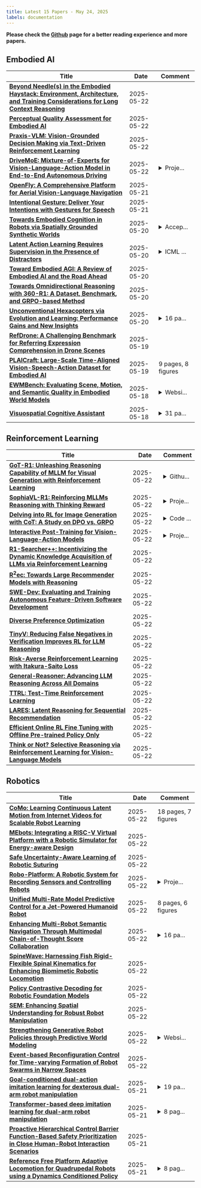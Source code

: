 ```yaml
---
title: Latest 15 Papers - May 24, 2025
labels: documentation
---
```

**Please check the [Github](https://github.com/zezhishao/MTS_Daily_ArXiv) page for a better reading experience and more papers.**

## Embodied AI
| **Title** | **Date** | **Comment** |
| --- | --- | --- |
| **[Beyond Needle(s) in the Embodied Haystack: Environment, Architecture, and Training Considerations for Long Context Reasoning](http://arxiv.org/abs/2505.16928v1)** | 2025-05-22 |  |
| **[Perceptual Quality Assessment for Embodied AI](http://arxiv.org/abs/2505.16815v1)** | 2025-05-22 |  |
| **[Praxis-VLM: Vision-Grounded Decision Making via Text-Driven Reinforcement Learning](http://arxiv.org/abs/2503.16965v2)** | 2025-05-22 |  |
| **[DriveMoE: Mixture-of-Experts for Vision-Language-Action Model in End-to-End Autonomous Driving](http://arxiv.org/abs/2505.16278v1)** | 2025-05-22 | <details><summary>Proje...</summary><p>Project Page: https://thinklab-sjtu.github.io/DriveMoE/</p></details> |
| **[OpenFly: A Comprehensive Platform for Aerial Vision-Language Navigation](http://arxiv.org/abs/2502.18041v5)** | 2025-05-21 |  |
| **[Intentional Gesture: Deliver Your Intentions with Gestures for Speech](http://arxiv.org/abs/2505.15197v1)** | 2025-05-21 |  |
| **[Towards Embodied Cognition in Robots via Spatially Grounded Synthetic Worlds](http://arxiv.org/abs/2505.14366v1)** | 2025-05-20 | <details><summary>Accep...</summary><p>Accepted to: Intelligent Autonomous Systems (IAS) 2025 as Late Breaking Report</p></details> |
| **[Latent Action Learning Requires Supervision in the Presence of Distractors](http://arxiv.org/abs/2502.00379v4)** | 2025-05-20 | <details><summary>ICML ...</summary><p>ICML 2025, Poster, Source code: https://github.com/dunnolab/laom</p></details> |
| **[Toward Embodied AGI: A Review of Embodied AI and the Road Ahead](http://arxiv.org/abs/2505.14235v1)** | 2025-05-20 |  |
| **[Towards Omnidirectional Reasoning with 360-R1: A Dataset, Benchmark, and GRPO-based Method](http://arxiv.org/abs/2505.14197v1)** | 2025-05-20 |  |
| **[Unconventional Hexacopters via Evolution and Learning: Performance Gains and New Insights](http://arxiv.org/abs/2505.14129v1)** | 2025-05-20 | <details><summary>16 pa...</summary><p>16 pages, 14 figures, currently under review</p></details> |
| **[RefDrone: A Challenging Benchmark for Referring Expression Comprehension in Drone Scenes](http://arxiv.org/abs/2502.00392v2)** | 2025-05-19 |  |
| **[PLAICraft: Large-Scale Time-Aligned Vision-Speech-Action Dataset for Embodied AI](http://arxiv.org/abs/2505.12707v1)** | 2025-05-19 | 9 pages, 8 figures |
| **[EWMBench: Evaluating Scene, Motion, and Semantic Quality in Embodied World Models](http://arxiv.org/abs/2505.09694v2)** | 2025-05-18 | <details><summary>Websi...</summary><p>Website: https://github.com/AgibotTech/EWMBench</p></details> |
| **[Visuospatial Cognitive Assistant](http://arxiv.org/abs/2505.12312v1)** | 2025-05-18 | <details><summary>31 pa...</summary><p>31 pages, 10 figures, 6 tables. The implementation and fine-tuned model (ViCA-7B) are publicly available at https://huggingface.co/nkkbr/ViCA. The ViCA-322K dataset can be found at https://huggingface.co/datasets/nkkbr/ViCA-322K, and the ViCA-Thinking-2.68K dataset is at https://huggingface.co/datasets/nkkbr/ViCA-thinking-2.68k</p></details> |

## Reinforcement Learning
| **Title** | **Date** | **Comment** |
| --- | --- | --- |
| **[GoT-R1: Unleashing Reasoning Capability of MLLM for Visual Generation with Reinforcement Learning](http://arxiv.org/abs/2505.17022v1)** | 2025-05-22 | <details><summary>Githu...</summary><p>Github page refer to: https://github.com/gogoduan/GoT-R1</p></details> |
| **[SophiaVL-R1: Reinforcing MLLMs Reasoning with Thinking Reward](http://arxiv.org/abs/2505.17018v1)** | 2025-05-22 | <details><summary>Proje...</summary><p>Project page:https://github.com/kxfan2002/SophiaVL-R1</p></details> |
| **[Delving into RL for Image Generation with CoT: A Study on DPO vs. GRPO](http://arxiv.org/abs/2505.17017v1)** | 2025-05-22 | <details><summary>Code ...</summary><p>Code is released at https://github.com/ZiyuGuo99/Image-Generation-CoT</p></details> |
| **[Interactive Post-Training for Vision-Language-Action Models](http://arxiv.org/abs/2505.17016v1)** | 2025-05-22 | <details><summary>Proje...</summary><p>Project page: https://ariostgx.github.io/ript_vla/</p></details> |
| **[R1-Searcher++: Incentivizing the Dynamic Knowledge Acquisition of LLMs via Reinforcement Learning](http://arxiv.org/abs/2505.17005v1)** | 2025-05-22 |  |
| **[$\text{R}^2\text{ec}$: Towards Large Recommender Models with Reasoning](http://arxiv.org/abs/2505.16994v1)** | 2025-05-22 |  |
| **[SWE-Dev: Evaluating and Training Autonomous Feature-Driven Software Development](http://arxiv.org/abs/2505.16975v1)** | 2025-05-22 |  |
| **[Diverse Preference Optimization](http://arxiv.org/abs/2501.18101v4)** | 2025-05-22 |  |
| **[TinyV: Reducing False Negatives in Verification Improves RL for LLM Reasoning](http://arxiv.org/abs/2505.14625v2)** | 2025-05-22 |  |
| **[Risk-Averse Reinforcement Learning with Itakura-Saito Loss](http://arxiv.org/abs/2505.16925v1)** | 2025-05-22 |  |
| **[General-Reasoner: Advancing LLM Reasoning Across All Domains](http://arxiv.org/abs/2505.14652v3)** | 2025-05-22 |  |
| **[TTRL: Test-Time Reinforcement Learning](http://arxiv.org/abs/2504.16084v2)** | 2025-05-22 |  |
| **[LARES: Latent Reasoning for Sequential Recommendation](http://arxiv.org/abs/2505.16865v1)** | 2025-05-22 |  |
| **[Efficient Online RL Fine Tuning with Offline Pre-trained Policy Only](http://arxiv.org/abs/2505.16856v1)** | 2025-05-22 |  |
| **[Think or Not? Selective Reasoning via Reinforcement Learning for Vision-Language Models](http://arxiv.org/abs/2505.16854v1)** | 2025-05-22 |  |

## Robotics
| **Title** | **Date** | **Comment** |
| --- | --- | --- |
| **[CoMo: Learning Continuous Latent Motion from Internet Videos for Scalable Robot Learning](http://arxiv.org/abs/2505.17006v1)** | 2025-05-22 | 18 pages, 7 figures |
| **[MEbots: Integrating a RISC-V Virtual Platform with a Robotic Simulator for Energy-aware Design](http://arxiv.org/abs/2505.16682v1)** | 2025-05-22 |  |
| **[Safe Uncertainty-Aware Learning of Robotic Suturing](http://arxiv.org/abs/2505.16596v1)** | 2025-05-22 |  |
| **[Robo-Platform: A Robotic System for Recording Sensors and Controlling Robots](http://arxiv.org/abs/2409.16595v2)** | 2025-05-22 | <details><summary>Proje...</summary><p>Project repository: https://github.com/m-dayani/robo-platform Youtube Video: https://youtu.be/BTQ4yLB1bak Dataset: https://drive.google.com/drive/folders/1OZqdA1xa-SyJ64qL_TibqhtwhR1fWWrx?usp=sharing</p></details> |
| **[Unified Multi-Rate Model Predictive Control for a Jet-Powered Humanoid Robot](http://arxiv.org/abs/2505.16478v1)** | 2025-05-22 | 8 pages, 6 figures |
| **[Enhancing Multi-Robot Semantic Navigation Through Multimodal Chain-of-Thought Score Collaboration](http://arxiv.org/abs/2412.18292v4)** | 2025-05-22 | <details><summary>16 pa...</summary><p>16 pages, 10 figures, Extended Version of accepted AAAI 2025 Paper</p></details> |
| **[SpineWave: Harnessing Fish Rigid-Flexible Spinal Kinematics for Enhancing Biomimetic Robotic Locomotion](http://arxiv.org/abs/2505.16453v1)** | 2025-05-22 |  |
| **[Policy Contrastive Decoding for Robotic Foundation Models](http://arxiv.org/abs/2505.13255v2)** | 2025-05-22 |  |
| **[SEM: Enhancing Spatial Understanding for Robust Robot Manipulation](http://arxiv.org/abs/2505.16196v1)** | 2025-05-22 |  |
| **[Strengthening Generative Robot Policies through Predictive World Modeling](http://arxiv.org/abs/2502.00622v2)** | 2025-05-22 | <details><summary>Websi...</summary><p>Website: https://computationalrobotics.seas.harvard.edu/GPC</p></details> |
| **[Event-based Reconfiguration Control for Time-varying Formation of Robot Swarms in Narrow Spaces](http://arxiv.org/abs/2505.16087v1)** | 2025-05-22 |  |
| **[Goal-conditioned dual-action imitation learning for dexterous dual-arm robot manipulation](http://arxiv.org/abs/2203.09749v3)** | 2025-05-21 | <details><summary>19 pa...</summary><p>19 pages, published in Transactions on Robotics (T-RO)</p></details> |
| **[Transformer-based deep imitation learning for dual-arm robot manipulation](http://arxiv.org/abs/2108.00385v3)** | 2025-05-21 | <details><summary>8 pag...</summary><p>8 pages. Accepted in 2021 IEEE/RSJ International Conference on Intelligent Robots and Systems (IROS)</p></details> |
| **[Proactive Hierarchical Control Barrier Function-Based Safety Prioritization in Close Human-Robot Interaction Scenarios](http://arxiv.org/abs/2505.16055v1)** | 2025-05-21 |  |
| **[Reference Free Platform Adaptive Locomotion for Quadrupedal Robots using a Dynamics Conditioned Policy](http://arxiv.org/abs/2505.16042v1)** | 2025-05-21 | <details><summary>8 pag...</summary><p>8 pages, 6 tables, 5 figures</p></details> |

